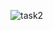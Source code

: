 ![task2](https://github.com/SwanyCastle/oz_be_class/assets/49240318/bf5f456e-88f3-4b28-af85-73eebd602909)
